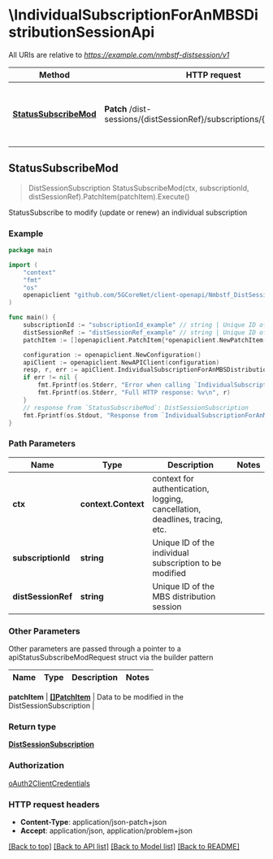 # \IndividualSubscriptionForAnMBSDistributionSessionApi

All URIs are relative to *https://example.com/nmbstf-distsession/v1*

Method | HTTP request | Description
------------- | ------------- | -------------
[**StatusSubscribeMod**](IndividualSubscriptionForAnMBSDistributionSessionApi.md#StatusSubscribeMod) | **Patch** /dist-sessions/{distSessionRef}/subscriptions/{subscriptionId} | StatusSubscribe to modify (update or renew) an individual subscription



## StatusSubscribeMod

> DistSessionSubscription StatusSubscribeMod(ctx, subscriptionId, distSessionRef).PatchItem(patchItem).Execute()

StatusSubscribe to modify (update or renew) an individual subscription

### Example

```go
package main

import (
    "context"
    "fmt"
    "os"
    openapiclient "github.com/5GCoreNet/client-openapi/Nmbstf_DistSession"
)

func main() {
    subscriptionId := "subscriptionId_example" // string | Unique ID of the individual subscription to be modified
    distSessionRef := "distSessionRef_example" // string | Unique ID of the MBS distribution session
    patchItem := []openapiclient.PatchItem{*openapiclient.NewPatchItem(*openapiclient.NewPatchOperation(), "Path_example")} // []PatchItem | Data to be modified in the DistSessionSubscription

    configuration := openapiclient.NewConfiguration()
    apiClient := openapiclient.NewAPIClient(configuration)
    resp, r, err := apiClient.IndividualSubscriptionForAnMBSDistributionSessionApi.StatusSubscribeMod(context.Background(), subscriptionId, distSessionRef).PatchItem(patchItem).Execute()
    if err != nil {
        fmt.Fprintf(os.Stderr, "Error when calling `IndividualSubscriptionForAnMBSDistributionSessionApi.StatusSubscribeMod``: %v\n", err)
        fmt.Fprintf(os.Stderr, "Full HTTP response: %v\n", r)
    }
    // response from `StatusSubscribeMod`: DistSessionSubscription
    fmt.Fprintf(os.Stdout, "Response from `IndividualSubscriptionForAnMBSDistributionSessionApi.StatusSubscribeMod`: %v\n", resp)
}
```

### Path Parameters


Name | Type | Description  | Notes
------------- | ------------- | ------------- | -------------
**ctx** | **context.Context** | context for authentication, logging, cancellation, deadlines, tracing, etc.
**subscriptionId** | **string** | Unique ID of the individual subscription to be modified | 
**distSessionRef** | **string** | Unique ID of the MBS distribution session | 

### Other Parameters

Other parameters are passed through a pointer to a apiStatusSubscribeModRequest struct via the builder pattern


Name | Type | Description  | Notes
------------- | ------------- | ------------- | -------------


 **patchItem** | [**[]PatchItem**](PatchItem.md) | Data to be modified in the DistSessionSubscription | 

### Return type

[**DistSessionSubscription**](DistSessionSubscription.md)

### Authorization

[oAuth2ClientCredentials](../README.md#oAuth2ClientCredentials)

### HTTP request headers

- **Content-Type**: application/json-patch+json
- **Accept**: application/json, application/problem+json

[[Back to top]](#) [[Back to API list]](../README.md#documentation-for-api-endpoints)
[[Back to Model list]](../README.md#documentation-for-models)
[[Back to README]](../README.md)

